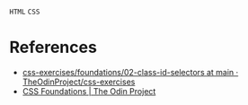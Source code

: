 `HTML` `CSS`
# References
* [css-exercises/foundations/02-class-id-selectors at main · TheOdinProject/css-exercises](https://github.com/TheOdinProject/css-exercises/tree/main/foundations/02-class-id-selectors)
* [CSS Foundations | The Odin Project](https://www.theodinproject.com/lessons/foundations-css-foundations)
